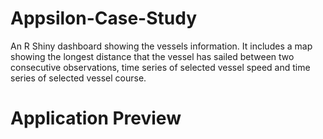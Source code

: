 # Appsilon-Case-Study
An R Shiny dashboard showing the vessels information. It includes a map showing the longest distance that the vessel has sailed between two consecutive observations, time series of selected vessel speed and time series of selected vessel course.

# Application Preview
